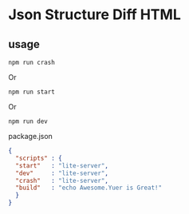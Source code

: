 # Json Structure Diff HTML
## usage
```
npm run crash
```
Or
```
npm run start
```
Or
```
npm run dev
```

package.json
```json
{
  "scripts" : {
  "start"   : "lite-server",
  "dev"     : "lite-server",
  "crash"   : "lite-server",
  "build"   : "echo Awesome.Yuer is Great!"
  }
}
```